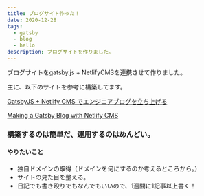 ```yaml
---
title: ブログサイト作った！
date: 2020-12-28
tags:
  - gatsby
  - blog
  - hello
description: ブログサイトを作りました。
---
```

ブログサイトをgatsby.js + NetlifyCMSを連携させて作りました。

主に、以下のサイトを参考に構築してます。

[GatsbyJS + Netlify CMS でエンジニアブログを立ち上げる](https://t-yng.jp/posts/netlify-cms/)

[Making a Gatsby Blog with Netlify CMS](https://www.gatsbyjs.com/tutorial/blog-netlify-cms-tutorial/)

### 構築するのは簡単だ、運用するのはめんどい。
#### やりたいこと
* 独自ドメインの取得（ドメインを何にするのか考えるところから。）
* サイトの見た目を整える。
* 日記でも書き殴りでもなんでもいいので、1週間に1記事以上書く！
